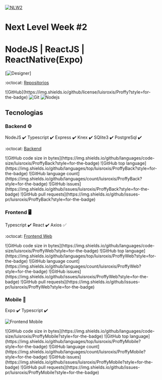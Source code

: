 
[![NLW2](https://github.com/HigorSnt/proffy/blob/master/.github/logo.svg)](https://github.com/luisroxis/Proffy)

# Next Level Week #2
# NodeJS | ReactJS | ReactNative(Expo)

[![Designer](https://github.com/HigorSnt/proffy/blob/master/.github/design.png)]

:octocat: [Repositorios](https://github.com/luisroxis/Proffy)

<p>
  ![GitHub](https://img.shields.io/github/license/luisroxis/Proffy?style=for-the-badge) <img alt="Git" src="https://img.shields.io/badge/-Git-F05032?style=flat-square&logo=git&logoColor=white" /> <img alt="Nodejs" src="https://img.shields.io/badge/-Nodejs-43853d?style=flat-square&logo=Node.js&logoColor=white" /> 
</p>

## Tecnologias

### Backend :gear:

  NodeJS :heavy_check_mark:
  Typescript :heavy_check_mark:
  Express :heavy_check_mark:
  Knex :heavy_check_mark:
  SQlite3 :heavy_check_mark:
  PostgreSql :heavy_check_mark:

 :octocat: [Backend](https://github.com/luisroxis/ProffyBack)
<p>
  ![GitHub code size in bytes](https://img.shields.io/github/languages/code-size/luisroxis/ProffyBack?style=for-the-badge) 
  ![GitHub top language](https://img.shields.io/github/languages/top/luisroxis/ProffyBack?style=for-the-badge) 
  ![GitHub language count](https://img.shields.io/github/languages/count/luisroxis/ProffyBack?style=for-the-badge) 
  ![GitHub issues](https://img.shields.io/github/issues/luisroxis/ProffyBack?style=for-the-badge) 
  ![GitHub pull requests](https://img.shields.io/github/issues-pr/luisroxis/ProffyBack?style=for-the-badge)
</p>

### Frontend :desktop_computer:

Typescript :heavy_check_mark:
React :heavy_check_mark:
Axios :white_check_mark:

 :octocat: [Frontend Web](https://github.com/luisroxis/ProffyWeb) 
<p>
  ![GitHub code size in bytes](https://img.shields.io/github/languages/code-size/luisroxis/ProffyWeb?style=for-the-badge) 
  ![GitHub top language](https://img.shields.io/github/languages/top/luisroxis/ProffyWeb?style=for-the-badge) 
  ![GitHub language count](https://img.shields.io/github/languages/count/luisroxis/ProffyWeb?style=for-the-badge) 
  ![GitHub issues](https://img.shields.io/github/issues/luisroxis/ProffyWeb?style=for-the-badge) 
  ![GitHub pull requests](https://img.shields.io/github/issues-pr/luisroxis/ProffyWeb?style=for-the-badge)
</p> 

### Mobile :iphone:

  Expo :heavy_check_mark:
  Typescript :heavy_check_mark:

![Frontend Mobile](https://github.com/luisroxis/ProffyMobile)
<p>
  ![GitHub code size in bytes](https://img.shields.io/github/languages/code-size/luisroxis/ProffyMobile?style=for-the-badge) 
  ![GitHub top language](https://img.shields.io/github/languages/top/luisroxis/ProffyMobile?style=for-the-badge) 
  ![GitHub language count](https://img.shields.io/github/languages/count/luisroxis/ProffyMobile?style=for-the-badge) 
  ![GitHub issues](https://img.shields.io/github/issues/luisroxis/ProffyMobile?style=for-the-badge) 
  ![GitHub pull requests](https://img.shields.io/github/issues-pr/luisroxis/ProffyMobile?style=for-the-badge)
</p>